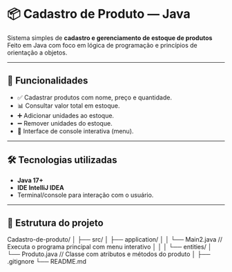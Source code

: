 # 📦 Cadastro de Produto — Java

Sistema simples de **cadastro e gerenciamento de estoque de produtos**
Feito em Java com foco em lógica de programação e princípios de orientação a objetos.

---

## 🚀 Funcionalidades

- ✅ Cadastrar produtos com nome, preço e quantidade.
- 📊 Consultar valor total em estoque.
- ➕ Adicionar unidades ao estoque.
- ➖ Remover unidades do estoque.
- 🧾 Interface de console interativa (menu).

---

## 🛠️ Tecnologias utilizadas

- **Java 17+**
- **IDE IntelliJ IDEA**
- Terminal/console para interação com o usuário.

---

## 📂 Estrutura do projeto
Cadastro-de-produto/
│
├── src/
│ ├── application/
│ │ └── Main2.java // Executa o programa principal com menu interativo
│ │
│ └── entities/
│ └── Produto.java // Classe com atributos e métodos do produto
│
├── .gitignore
└── README.md
